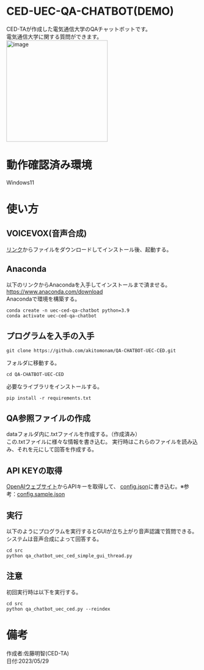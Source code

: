 # CED-UEC-QA-CHATBOT(DEMO)
CED-TAが作成した電気通信大学のQAチャットボットです。  
電気通信大学に関する質問ができます。  
<img width="265" alt="image" src="https://github.com/akitomonam/QA-CHATBOT-UEC-CED/assets/72239675/b4528294-b673-4253-be82-9ca0f40c8bbf">
# 動作確認済み環境
Windows11
# 使い方
## VOICEVOX(音声合成)
[リンク](https://voicevox.hiroshiba.jp/)からファイルをダウンロードしてインストール後、起動する。  
## Anaconda
以下のリンクからAnacondaを入手してインストールまで済ませる。  
https://www.anaconda.com/download  
Anacondaで環境を構築する。  
```
conda create -n uec-ced-qa-chatbot python=3.9
conda activate uec-ced-qa-chatbot
```
## プログラムを入手の入手
```
git clone https://github.com/akitomonam/QA-CHATBOT-UEC-CED.git
```
フォルダに移動する。
```
cd QA-CHATBOT-UEC-CED
```
必要なライブラリをインストールする。
```
pip install -r requirements.txt
```
## QA参照ファイルの作成
dataフォルダ内に.txtファイルを作成する。（作成済み）  
この.txtファイルに様々な情報を書き込む。
実行時はこれらのファイルを読み込み、それを元にして回答を作成する。
## API KEYの取得
[OpenAIウェブサイト](https://openai.com/)からAPIキーを取得して、
[config.json](config.json)に書き込む。※参考：[config.sample.json](config.sample.json)
## 実行
以下のようにプログラムを実行するとGUIが立ち上がり音声認識で質問できる。  
システムは音声合成によって回答する。
```
cd src
python qa_chatbot_uec_ced_simple_gui_thread.py
```
## 注意
初回実行時は以下を実行する。
```
cd src
python qa_chatbot_uec_ced.py --reindex
```
# 備考
作成者:佐藤明智(CED-TA)  
日付:2023/05/29
